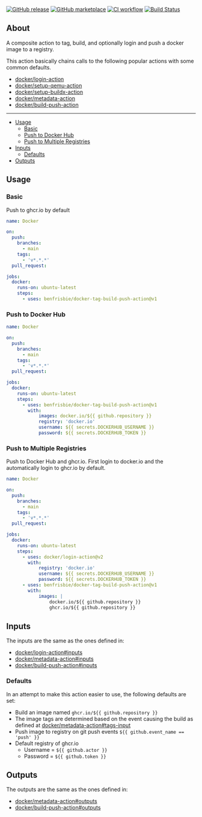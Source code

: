 [![GitHub release](https://img.shields.io/github/release/benfrisbie/docker-tag-build-push-action.svg?style=flat-square)](https://github.com/benfrisbie/docker-tag-build-push-action/releases/latest)
[![GitHub marketplace](https://img.shields.io/badge/marketplace-benfrisbie--docker--tag--build--push--action-blue?logo=github&style=flat-square)](https://github.com/marketplace/actions/docker-tag-build-push)
[![CI workflow](https://img.shields.io/github/actions/workflow/status/benfrisbie/docker-tag-build-push-action/ci.yml?label=ci&logo=github&style=flat-square)](https://github.com/benfrisbie/docker-tag-build-push-action/actions?workflow=ci)
[![Build Status](https://img.shields.io/github/actions/workflow/status/benfrisbie/go-sorting-algorithms/test.yml?branch=main&label=test&logo=github&style=flat-square)](https://github.com/benfrisbie/go-sorting-algorithms/actions?workflow=ci)

## About
A composite action to tag, build, and optionally login and push a docker image to a registry.

This action basically chains calls to the following popular actions with some common defaults.
- [docker/login-action](https://github.com/docker/login-action)
- [docker/setup-qemu-action](https://github.com/docker/setup-qemu-action)
- [docker/setup-buildx-action](https://github.com/docker/setup-buildx-action)
- [docker/metadata-action](https://github.com/docker/metadata-action)
- [docker/build-push-action](https://github.com/docker/build-push-action)
___

* [Usage](#usage)
    * [Basic](#basic)
    * [Push to Docker Hub](#push-to-docker-hub)
    * [Push to Multiple Registries](#push-to-multiple-registries)
* [Inputs](#inputs)
    * [Defaults](#defaults)
* [Outputs](#outputs)

## Usage
### Basic
Push to ghcr.io by default
```yaml
name: Docker

on:
  push:
    branches:
      - main
    tags:
      - 'v*.*.*'
  pull_request:

jobs:
  docker:
    runs-on: ubuntu-latest
    steps:
      - uses: benfrisbie/docker-tag-build-push-action@v1
```

### Push to Docker Hub
```yaml
name: Docker

on:
  push:
    branches:
      - main
    tags:
      - 'v*.*.*'
  pull_request:

jobs:
  docker:
    runs-on: ubuntu-latest
    steps:
      - uses: benfrisbie/docker-tag-build-push-action@v1
        with:
            images: docker.io/${{ github.repository }}
            registry: 'docker.io'
            username: ${{ secrets.DOCKERHUB_USERNAME }}
            password: ${{ secrets.DOCKERHUB_TOKEN }}
```

### Push to Multiple Registries
Push to Docker Hub and ghcr.io. First login to docker.io and the automatically login to ghcr.io by default.
```yaml
name: Docker

on:
  push:
    branches:
      - main
    tags:
      - 'v*.*.*'
  pull_request:

jobs:
  docker:
    runs-on: ubuntu-latest
    steps:
      - uses: docker/login-action@v2
        with:
            registry: 'docker.io'
            username: ${{ secrets.DOCKERHUB_USERNAME }}
            password: ${{ secrets.DOCKERHUB_TOKEN }}
      - uses: benfrisbie/docker-tag-build-push-action@v1
        with:
            images: |
                docker.io/${{ github.repository }}
                ghcr.io/${{ github.repository }}
```

## Inputs
The inputs are the same as the ones defined in:
- [docker/login-action#inputs](https://github.com/docker/login-action#inputs)
- [docker/metadata-action#inputs](https://github.com/docker/metadata-action#inputs)
- [docker/build-push-action#inputs](https://github.com/docker/build-push-action#inputs)

### Defaults
In an attempt to make this action easier to use, the following defaults are set:
- Build an image named `ghcr.io/${{ github.repository }}` 
- The image tags are determined based on the event causing the build as defined at [docker/metadata-action#tags-input](https://github.com/docker/metadata-action#tags-input)
- Push image to registry on git push events `${{ github.event_name == 'push' }}`
- Default registry of ghcr.io
    - Username = `${{ github.actor }}`
    - Password = `${{ github.token }}`

## Outputs
The outputs are the same as the ones defined in:
- [docker/metadata-action#outputs](https://github.com/docker/metadata-action#outputs)
- [docker/build-push-action#outputs](https://github.com/docker/build-push-action#outputs)
